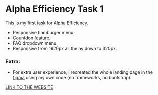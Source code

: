 # Alpha Efficiency Task 1

This is my first task for Alpha Efficiency.
- Responsive hamburger menu.
- Countdon feature.
- FAQ dropdown menu.
- Responsive from 1920px all the ay down to 320px.


### Extra:
- For extra user experience, I recreated the whole landing page in the [figma](https://www.figma.com/file/ZflDhHia1Eq4s4zSisKCmX/Test-Sample-for-Dev-Candidates?type=design&node-id=0-1&t=gwCfJDorVArDJDsP-0) using my own code (no frameworks, no bootstrap).


[LINK TO THE WEBSITE](https://evaristodantur.github.io/alphaefficiency-task-1/)
